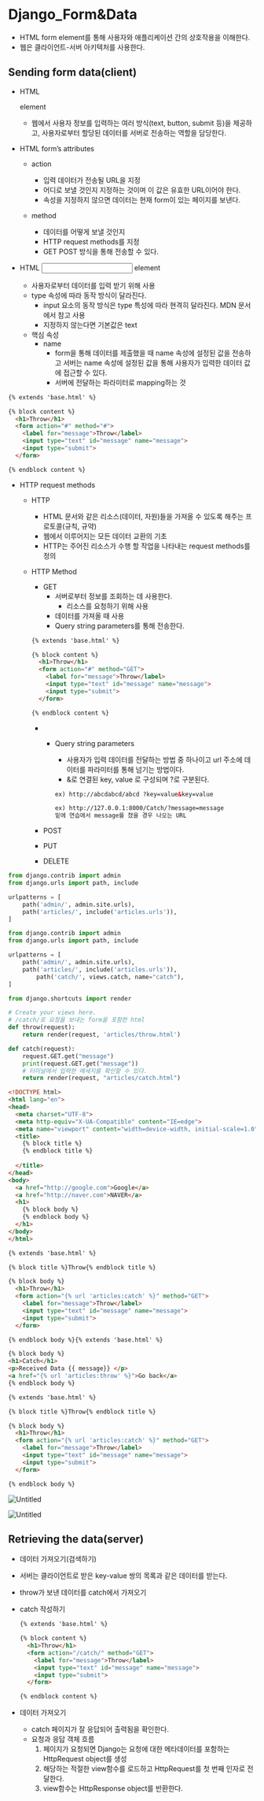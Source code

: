 # Django_Form&Data



- HTML form element를 통해 사용자와 애플리케이션 간의 상호작용을 이해한다.
- 웹은 클라이언트-서버 아키텍처를 사용한다.

## Sending form data(client)

- HTML <form> element
    - 웹에서 사용자 정보를 입력하는 여러 방식(text, button, submit 등)을 제공하고, 사용자로부터 할당된 데이터를 서버로 전송하는 역할을 담당한다.
- HTML form’s attributes
    - action
        - 입력 데이터가 전송될 URL을 지정
        - 어디로 보낼 것인지 지정하는 것이며 이 값은 유효한 URL이어야 한다.
        - 속성을 지정하지 않으면 데이터는 현재 form이 있는 페이지를 보낸다.
        
    - method
        - 데이터를 어떻게 보낼 것인지
        - HTTP request methods를 지정
        - GET POST 방식을 통해 전송할 수 있다.

- HTML <input> element
    - 사용자로부터 데이터를 입력 받기 위해 사용
    - type 속성에 따라 동작 방식이 달라진다.
        - input 요소의 동작 방식은 type 특성에 따라 현격히 달라진다. MDN 문서에서 참고 사용
        - 지정하지 않는다면 기본값은 text
    - 핵심 속성
        - name
            - form을 통해 데이터를 제출했을 때 name 속성에 설정된 값을 전송하고 서버는 name 속성에 설정된 값을 통해 사용자가 입력한 데이터 값에 접근할 수 있다.
            - 서버에 전달하는 파라미터로 mapping하는 것

```html
{% extends 'base.html' %}

{% block content %}
  <h1>Throw</h1>
  <form action="#" method="#">
    <label for="message">Throw</label>
    <input type="text" id="message" name="message">
    <input type="submit">
  </form>

{% endblock content %}
```

- HTTP request methods
    - HTTP
        - HTML 문서와 같은 리소스(데이터, 자원)들을 가져올 수 있도록 해주는 프로토콜(규칙, 규약)
        - 웹에서 이루어지는 모든 데이터 교환의 기초
        - HTTP는 주어진 리소스가 수행 할 작업을 나타내는 request methods를 정의
    - HTTP Method
        - GET
            - 서버로부터 정보를 조회하는 데 사용한다.
                - 리소스를 요청하기 위해 사용
            - 데이터를 가져올 때 사용
            - Query string parameters를 통해 전송한다.
        
        ```html
        {% extends 'base.html' %}
        
        {% block content %}
          <h1>Throw</h1>
          <form action="#" method="GET">
            <label for="message">Throw</label>
            <input type="text" id="message" name="message">
            <input type="submit">
          </form>
        
        {% endblock content %}
        ```
        
        - 
            - Query string parameters
                - 사용자가 입력 데이터를 전달하는 방법 중 하나이고 url 주소에 데이터를 파라미터를 통해 넘기는 방법이다.
                - &로 연결된 key, value 로 구성되며 ?로 구분된다.
                
                ```html
                ex) http://abcdabcd/abcd ?key=value&key=value
                
                ex) http://127.0.0.1:8000/Catch/?message=message
                밑에 연습에서 message를 쳤을 경우 나오는 URL
                ```
                
        
        - POST
        - PUT
        - DELETE
        

```python
from django.contrib import admin
from django.urls import path, include

urlpatterns = [
    path('admin/', admin.site.urls),
    path('articles/', include('articles.urls')),
]
```

```python
from django.contrib import admin
from django.urls import path, include

urlpatterns = [
    path('admin/', admin.site.urls),
    path('articles/', include('articles.urls')),
		path('catch/', views.catch, name="catch"),
]
```

```python
from django.shortcuts import render

# Create your views here.
# /catch/로 요청을 보내는 form을 포함한 html
def throw(request):
    return render(request, 'articles/throw.html')

def catch(request):
    request.GET.get("message")
    print(request.GET.get("message"))
    # 터미널에서 입력한 메세지를 확인할 수 있다.
    return render(request, "articles/catch.html")
```

```html
<!DOCTYPE html>
<html lang="en">
<head>
  <meta charset="UTF-8">
  <meta http-equiv="X-UA-Compatible" content="IE=edge">
  <meta name="viewport" content="width=device-width, initial-scale=1.0">
  <title>
    {% block title %}
    {% endblock title %}
    
  </title>
</head>
<body>
  <a href="http://google.com">Google</a>
  <a href="http://naver.com">NAVER</a>
  <h1>
    {% block body %}
    {% endblock body %}
  </h1>
</body>
</html>
```

```html
{% extends 'base.html' %}

{% block title %}Throw{% endblock title %}

{% block body %}
  <h1>Throw</h1>
  <form action="{% url 'articles:catch' %}" method="GET">
    <label for="message">Throw</label>
    <input type="text" id="message" name="message">
    <input type="submit">
  </form>

{% endblock body %}{% extends 'base.html' %}

{% block body %}
<h1>Catch</h1>
<p>Received Data {{ message}} </p>
<a href="{% url 'articles:throw' %}">Go back</a>
{% endblock body %}
```

```html
{% extends 'base.html' %}

{% block title %}Throw{% endblock title %}

{% block body %}
  <h1>Throw</h1>
  <form action="{% url 'articles:catch' %}" method="GET">
    <label for="message">Throw</label>
    <input type="text" id="message" name="message">
    <input type="submit">
  </form>

{% endblock body %}
```

![Untitled](https://s3.us-west-2.amazonaws.com/secure.notion-static.com/36ff8ba0-ae21-4b49-befe-5d455c9b9969/Untitled.png?X-Amz-Algorithm=AWS4-HMAC-SHA256&X-Amz-Content-Sha256=UNSIGNED-PAYLOAD&X-Amz-Credential=AKIAT73L2G45EIPT3X45%2F20230320%2Fus-west-2%2Fs3%2Faws4_request&X-Amz-Date=20230320T011056Z&X-Amz-Expires=86400&X-Amz-Signature=a16d83aa259807c26dd7714ad9f812ee600b7262faa94e21832cd3e3558052ca&X-Amz-SignedHeaders=host&response-content-disposition=filename%3D%22Untitled.png%22&x-id=GetObject)

![Untitled](https://s3.us-west-2.amazonaws.com/secure.notion-static.com/5fb78e45-5dea-47c1-a36d-1af10748bbb9/Untitled.png?X-Amz-Algorithm=AWS4-HMAC-SHA256&X-Amz-Content-Sha256=UNSIGNED-PAYLOAD&X-Amz-Credential=AKIAT73L2G45EIPT3X45%2F20230320%2Fus-west-2%2Fs3%2Faws4_request&X-Amz-Date=20230320T011104Z&X-Amz-Expires=86400&X-Amz-Signature=1f168b4279dd06d566cd94d075f1381bf2400d559995c0f4edd82959ff2a1f08&X-Amz-SignedHeaders=host&response-content-disposition=filename%3D%22Untitled.png%22&x-id=GetObject)

## Retrieving the data(server)

- 데이터 가져오기(검색하기)
- 서버는 클라이언트로 받은 key-value 쌍의 목록과 같은 데이터를 받는다.
- throw가 보낸 데이터를 catch에서 가져오기
- catch 작성하기
    
    ```html
    {% extends 'base.html' %}
    
    {% block content %}
      <h1>Throw</h1>
      <form action="/catch/" method="GET">
        <label for="message">Throw</label>
        <input type="text" id="message" name="message">
        <input type="submit">
      </form>
    
    {% endblock content %}
    ```
    
- 데이터 가져오기
    - catch 페이지가 잘 응답되어 출력됨을 확인한다.
    - 요청과 응답 객체 흐름
        1. 페이지가 요청되면 Django는 요청에 대한 메타데이터를 포함하는 HttpRequest object를 생성
        2. 해당하는 적절한 view함수를 로드하고 HttpRequest를 첫 번째 인자로 전달한다.
        3. view함수는 HttpResponse object를 반환한다.